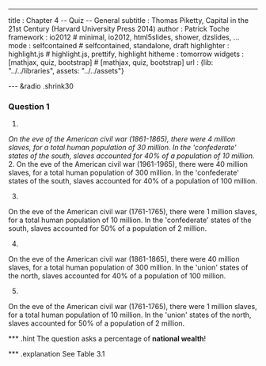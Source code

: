---
title       : Chapter 4 -- Quiz -- General
subtitle    : Thomas Piketty, Capital in the 21st Century (Harvard University Press 2014)
author      : Patrick Toche
framework   : io2012  # minimal, io2012, html5slides, shower, dzslides, ...
mode        : selfcontained  # selfcontained, standalone, draft
highlighter : highlight.js  # highlight.js, prettify, highlight
hitheme     : tomorrow
widgets     : [mathjax, quiz, bootstrap]   # [mathjax, quiz, bootstrap]
url         : {lib: "../../libraries", assets: "../../assets"}


--- &radio .shrink30
### Question 1

1. 
_On the eve of the American civil war (1861-1865), there were 4 million slaves, for a total human population of 30 million. In the 'confederate' states of the south, slaves accounted for 40% of a population of 10 million._
2. 
On the eve of the American civil war (1961-1965), there were 40 million slaves, for a total human population of 300 million. In the 'confederate' states of the south, slaves accounted for 40% of a population of 100 million.

3. 
On the eve of the American civil war (1761-1765), there were 1 million slaves, for a total human population of 10 million. In the 'confederate' states of the south, slaves accounted for 50% of a population of 2 million.

4. 
On the eve of the American civil war (1861-1865), there were 40 million slaves, for a total human population of 300 million. In the 'union' states of the north, slaves accounted for 40% of a population of 100 million.

5. 
On the eve of the American civil war (1761-1765), there were 1 million slaves, for a total human population of 10 million.  In the 'union' states of the north, slaves accounted for 50% of a population of 2 million.


*** .hint
The question asks a percentage of **national wealth**!

*** .explanation
See Table 3.1



